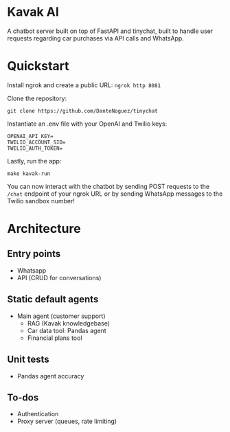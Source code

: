 # Kavak AI
A chatbot server built on top of FastAPI and tinychat, built to handle user requests regarding car purchases via API calls and WhatsApp.

# Quickstart
Install ngrok and create a public URL:
```ngrok http 8081```

Clone the repository:
```
git clone https://github.com/DanteNoguez/tinychat
```

Instantiate an .env file with your OpenAI and Twilio keys:
```
OPENAI_API_KEY=
TWILIO_ACCOUNT_SID=
TWILIO_AUTH_TOKEN=
```

Lastly, run the app:
```
make kavak-run
```

You can now interact with the chatbot by sending POST requests to the `/chat` endpoint of your ngrok URL or by sending WhatsApp messages to the Twilio sandbox number!

# Architecture
## Entry points
- Whatsapp
- API (CRUD for conversations)

## Static default agents
- Main agent (customer support)
    - RAG (Kavak knowledgebase)
    - Car data tool: Pandas agent
    - Financial plans tool

## Unit tests
- Pandas agent accuracy

## To-dos
- Authentication
- Proxy server (queues, rate limiting)